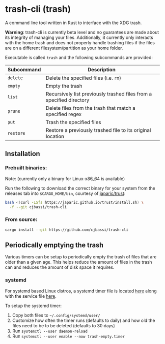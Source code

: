 # trash-cli (trash)

A command line tool written in Rust to interface with the XDG trash.

**Warning**: trash-cli is currently beta level and no guarantees are made about its integrity of managing your files. Additionally, it currently only interacts with the home trash and does not properly handle trashing files if the files are on a different filesystem/partition as your home folder.

Executable is called `trash` and the following subcommands are provided:

Subcommand | Description
-----------|---------------------------------------------------------------------
`delete`   | Delete the specified files (i.e. `rm`)
`empty`    | Empty the trash
`list`     | Recursively list previously trashed files from a specified directory
`prune`    | Delete files from the trash that match a specified regex
`put`      | Trash the specified files
`restore`  | Restore a previously trashed file to its original location

## Installation

### Prebuilt binaries:

Note: (currently only a binary for Linux-x86_64 is available)

Run the following to download the correct binary for your system from the releases tab into `$CARGO_HOME/bin`, courtesy of [japaric/trust](https://github.com/japaric/trust):

```bash
bash <(curl -LSfs https://japaric.github.io/trust/install.sh) \
  -f --git cjbassi/trash-cli
```

### From source:

```bash
cargo install --git https://github.com/cjbassi/trash-cli
```

## Periodically emptying the trash

Various timers can be setup to periodically empty the trash of files that are older than a given age. This helps reduce the amount of files in the trash can and reduces the amount of disk space it requires.

### systemd

For systemd based Linux distros, a systemd timer file is located [here](./systemd/trash-empty.timer) along with the service file [here](./systemd/trash-empty.service).

To setup the systemd timer:

1. Copy both files to `~/.config/systemd/user/`
2. Customize how often the timer runs (defaults to daily) and how old the files need to be to be deleted (defaults to 30 days)
3. Run `systemctl --user daemon-reload`
4. Run `systemctl --user enable --now trash-empty.timer`
